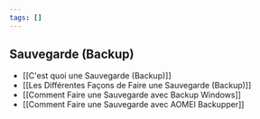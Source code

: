 ```yaml
---
tags: []
---
```


##  Sauvegarde (Backup)

- [[C'est quoi une Sauvegarde (Backup)]]
- [[Les Différentes Façons de Faire une Sauvegarde (Backup)]]
- [[Comment Faire une Sauvegarde avec Backup Windows]]
- [[Comment Faire une Sauvegarde avec AOMEI Backupper]]
